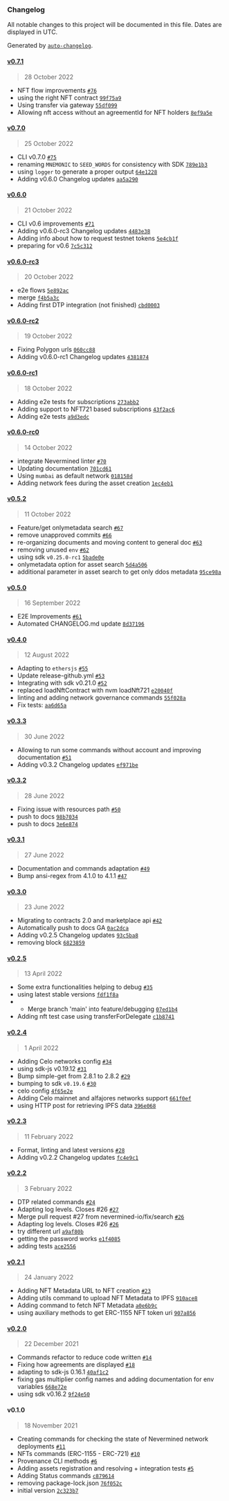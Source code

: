 ### Changelog

All notable changes to this project will be documented in this file. Dates are displayed in UTC.

Generated by [`auto-changelog`](https://github.com/CookPete/auto-changelog).

#### [v0.7.1](https://github.com/nevermined-io/cli/compare/v0.7.0...v0.7.1)

> 28 October 2022

- NFT flow improvements [`#76`](https://github.com/nevermined-io/cli/pull/76)
- using the right NFT contract [`99f75a9`](https://github.com/nevermined-io/cli/commit/99f75a9e78c357e0a1b9c6336de566aec3cec120)
- Using transfer via gateway [`55df099`](https://github.com/nevermined-io/cli/commit/55df099c4f5468b3eb18adf7875dcb77d4962484)
- Allowing nft access without an agreementId for NFT holders [`8ef9a5e`](https://github.com/nevermined-io/cli/commit/8ef9a5e195d14f65cd3bd287e5f47d9b56aa1f50)

#### [v0.7.0](https://github.com/nevermined-io/cli/compare/v0.6.0...v0.7.0)

> 25 October 2022

- CLI v0.7.0 [`#75`](https://github.com/nevermined-io/cli/pull/75)
- renaming `MNEMONIC` to `SEED_WORDS` for consistency with SDK [`789e1b3`](https://github.com/nevermined-io/cli/commit/789e1b30be06d64287373aad4acbb07ecdb6732e)
- using `logger` to generate a proper output [`64e1228`](https://github.com/nevermined-io/cli/commit/64e1228f22153a4dfc21704dafbf22c6bb279262)
- Adding v0.6.0 Changelog updates [`aa5a290`](https://github.com/nevermined-io/cli/commit/aa5a29088586b13b710ef52fd76aa7235426e0be)

#### [v0.6.0](https://github.com/nevermined-io/cli/compare/v0.6.0-rc3...v0.6.0)

> 21 October 2022

- CLI v0.6 improvements [`#71`](https://github.com/nevermined-io/cli/pull/71)
- Adding v0.6.0-rc3 Changelog updates [`4483e38`](https://github.com/nevermined-io/cli/commit/4483e3811f92fb432a1a33788263a91d40653658)
- Adding info about how to request testnet tokens [`5e4cb1f`](https://github.com/nevermined-io/cli/commit/5e4cb1fafb76ef88fb89059f8c5ecefa076bc0e9)
- preparing for v0.6 [`7c5c312`](https://github.com/nevermined-io/cli/commit/7c5c312ac88913feac191cf3abdfd88161478b4a)

#### [v0.6.0-rc3](https://github.com/nevermined-io/cli/compare/v0.6.0-rc2...v0.6.0-rc3)

> 20 October 2022

- e2e flows [`5e892ac`](https://github.com/nevermined-io/cli/commit/5e892acde60a64f46606650854ee5c03a94d792a)
- merge [`f4b5a3c`](https://github.com/nevermined-io/cli/commit/f4b5a3c2014441a9f8ff1fe4f00fa3e327d463e4)
- Adding first DTP integration (not finished) [`cbd0003`](https://github.com/nevermined-io/cli/commit/cbd000371c623ab1fc3cdd8b53a9d533264712e3)

#### [v0.6.0-rc2](https://github.com/nevermined-io/cli/compare/v0.6.0-rc1...v0.6.0-rc2)

> 19 October 2022

- Fixing Polygon urls [`060cc88`](https://github.com/nevermined-io/cli/commit/060cc88bf8489554547806fac57db54f22afaa60)
- Adding v0.6.0-rc1 Changelog updates [`4381874`](https://github.com/nevermined-io/cli/commit/43818745e1edfef1e1391415b3435e733586ab27)

#### [v0.6.0-rc1](https://github.com/nevermined-io/cli/compare/v0.6.0-rc0...v0.6.0-rc1)

> 18 October 2022

- Adding e2e tests for subscriptions [`273abb2`](https://github.com/nevermined-io/cli/commit/273abb246fa84be5b62b231d57e8a357682e7238)
- Adding support to NFT721 based subscriptions [`43f2ac6`](https://github.com/nevermined-io/cli/commit/43f2ac6d19e278d76d5414c5601921a1343fa214)
- Adding e2e tests [`a9d3edc`](https://github.com/nevermined-io/cli/commit/a9d3edcc8da38770b5e25e3257f44aeb2e8863ea)

#### [v0.6.0-rc0](https://github.com/nevermined-io/cli/compare/v0.5.2...v0.6.0-rc0)

> 14 October 2022

- integrate Nevermined linter [`#70`](https://github.com/nevermined-io/cli/pull/70)
- Updating documentation [`701cd61`](https://github.com/nevermined-io/cli/commit/701cd617de737afb7c8e08b8196c6878dd2c8817)
- Using `mumbai` as default network [`018158d`](https://github.com/nevermined-io/cli/commit/018158dae8eab76241d7c4447394ef5b8922b431)
- Adding network fees during the asset creation [`1ec4eb1`](https://github.com/nevermined-io/cli/commit/1ec4eb1065d8cad9ec5530ba0b1713a95cb4aae1)

#### [v0.5.2](https://github.com/nevermined-io/cli/compare/v0.5.0...v0.5.2)

> 11 October 2022

- Feature/get onlymetadata search [`#67`](https://github.com/nevermined-io/cli/pull/67)
- remove unapproved commits [`#66`](https://github.com/nevermined-io/cli/pull/66)
- re-organizing documents and moving content to general doc [`#63`](https://github.com/nevermined-io/cli/pull/63)
- removing unused `env` [`#62`](https://github.com/nevermined-io/cli/pull/62)
- using sdk `v0.25.0-rc1` [`5bade0e`](https://github.com/nevermined-io/cli/commit/5bade0eee57875ffa0fe932f4369ddab25766b71)
- onlymetadata option for asset search [`5d4a506`](https://github.com/nevermined-io/cli/commit/5d4a506076519eb47aca08fef55d00284e3d647b)
- additional parameter in asset search to get only ddos metadata [`95ce98a`](https://github.com/nevermined-io/cli/commit/95ce98a02a7e37bb72025aa08c8083f801c84b05)

#### [v0.5.0](https://github.com/nevermined-io/cli/compare/v0.4.0...v0.5.0)

> 16 September 2022

- E2E Improvements [`#61`](https://github.com/nevermined-io/cli/pull/61)
- Automated CHANGELOG.md update [`8d37196`](https://github.com/nevermined-io/cli/commit/8d371964ae3d2fcd22d0b74d576759b88a889f5f)

#### [v0.4.0](https://github.com/nevermined-io/cli/compare/v0.3.3...v0.4.0)

> 12 August 2022

- Adapting to `ethersjs` [`#55`](https://github.com/nevermined-io/cli/pull/55)
- Update release-github.yml [`#53`](https://github.com/nevermined-io/cli/pull/53)
- Integrating with sdk v0.21.0 [`#52`](https://github.com/nevermined-io/cli/pull/52)
- replaced loadNftContract with nvm loadNft721 [`e20040f`](https://github.com/nevermined-io/cli/commit/e20040f77f6e23560003c170db1126c70561488a)
- linting and adding network governance commands [`55f028a`](https://github.com/nevermined-io/cli/commit/55f028ad5d51d89001adf3700a2ef0f29426fcfa)
- Fix tests: [`aa6d65a`](https://github.com/nevermined-io/cli/commit/aa6d65a3178e0c85f459af6f0a089d02a21c0d7c)

#### [v0.3.3](https://github.com/nevermined-io/cli/compare/v0.3.2...v0.3.3)

> 30 June 2022

- Allowing to run some commands without account and improving documentation [`#51`](https://github.com/nevermined-io/cli/pull/51)
- Adding v0.3.2 Changelog updates [`ef971be`](https://github.com/nevermined-io/cli/commit/ef971bebdcd9a28103b1acd95330a502a633bf65)

#### [v0.3.2](https://github.com/nevermined-io/cli/compare/v0.3.1...v0.3.2)

> 28 June 2022

- Fixing issue with resources path [`#50`](https://github.com/nevermined-io/cli/pull/50)
- push to docs [`98b7034`](https://github.com/nevermined-io/cli/commit/98b7034f60207c559da81a8d22c50a4421704aae)
- push to docs [`3e6e874`](https://github.com/nevermined-io/cli/commit/3e6e874affd2baea4d15e68e9e890196f2ed21ac)

#### [v0.3.1](https://github.com/nevermined-io/cli/compare/v0.3.0...v0.3.1)

> 27 June 2022

- Documentation and commands adaptation [`#49`](https://github.com/nevermined-io/cli/pull/49)
- Bump ansi-regex from 4.1.0 to 4.1.1 [`#47`](https://github.com/nevermined-io/cli/pull/47)

#### [v0.3.0](https://github.com/nevermined-io/cli/compare/v0.2.5...v0.3.0)

> 23 June 2022

- Migrating to contracts 2.0 and marketplace api [`#42`](https://github.com/nevermined-io/cli/pull/42)
- Automatically push to docs GA [`0ac2dca`](https://github.com/nevermined-io/cli/commit/0ac2dcab53261f30536b7af0d4c2db2bc458321d)
- Adding v0.2.5 Changelog updates [`93c5ba8`](https://github.com/nevermined-io/cli/commit/93c5ba89585e19d75febc442bd8177fe280bca26)
- removing block [`6823859`](https://github.com/nevermined-io/cli/commit/6823859b9e0bd18871ed771c366220b52faf00f4)

#### [v0.2.5](https://github.com/nevermined-io/cli/compare/v0.2.4...v0.2.5)

> 13 April 2022

- Some extra functionalities helping to debug [`#35`](https://github.com/nevermined-io/cli/pull/35)
- using latest stable versions [`fdf1f8a`](https://github.com/nevermined-io/cli/commit/fdf1f8a4466ef403bf966cd4c14e125c1f80a2c0)
- - Merge branch 'main' into feature/debugging [`07ed1b4`](https://github.com/nevermined-io/cli/commit/07ed1b4fffcec111b88278c46912cbcabf80606b)
- Adding nft test case using transferForDelegate [`c1b8741`](https://github.com/nevermined-io/cli/commit/c1b8741c6fdd648221ec2f227f507ade69dedd5c)

#### [v0.2.4](https://github.com/nevermined-io/cli/compare/v0.2.3...v0.2.4)

> 1 April 2022

- Adding Celo networks config [`#34`](https://github.com/nevermined-io/cli/pull/34)
- using sdk-js v0.19.12 [`#31`](https://github.com/nevermined-io/cli/pull/31)
- Bump simple-get from 2.8.1 to 2.8.2 [`#29`](https://github.com/nevermined-io/cli/pull/29)
- bumping to sdk `v0.19.6` [`#30`](https://github.com/nevermined-io/cli/pull/30)
- celo config [`4f65e2e`](https://github.com/nevermined-io/cli/commit/4f65e2e3f11c6302d822aac29d281e53cde76273)
- Adding Celo mainnet and alfajores networks support [`661f0ef`](https://github.com/nevermined-io/cli/commit/661f0efb2b10827e4238a4261b222e466499b46a)
- using HTTP post for retrieving IPFS data [`396e068`](https://github.com/nevermined-io/cli/commit/396e068a8543620b84f3b33503de7a0cb3b3aaf1)

#### [v0.2.3](https://github.com/nevermined-io/cli/compare/v0.2.2...v0.2.3)

> 11 February 2022

- Format, linting and latest versions [`#28`](https://github.com/nevermined-io/cli/pull/28)
- Adding v0.2.2 Changelog updates [`fc4e9c1`](https://github.com/nevermined-io/cli/commit/fc4e9c104d03e886cfb97b6f32f847766f8977c1)

#### [v0.2.2](https://github.com/nevermined-io/cli/compare/v0.2.1...v0.2.2)

> 3 February 2022

- DTP related commands [`#24`](https://github.com/nevermined-io/cli/pull/24)
- Adapting log levels. Closes #26 [`#27`](https://github.com/nevermined-io/cli/pull/27)
- Merge pull request #27 from nevermined-io/fix/search [`#26`](https://github.com/nevermined-io/cli/issues/26)
- Adapting log levels. Closes #26 [`#26`](https://github.com/nevermined-io/cli/issues/26)
- try different url [`a9af80b`](https://github.com/nevermined-io/cli/commit/a9af80bb261c2faa1dd6ec006ecfe0abe3562e08)
- getting the password works [`e1f4085`](https://github.com/nevermined-io/cli/commit/e1f4085a51f4d4f2934770d749c931eb74d5bf49)
- adding tests [`ace2556`](https://github.com/nevermined-io/cli/commit/ace2556e6bd959d902393c31cbe0b4925941a7b0)

#### [v0.2.1](https://github.com/nevermined-io/cli/compare/v0.2.0...v0.2.1)

> 24 January 2022

- Adding NFT Metadata URL to NFT creation [`#23`](https://github.com/nevermined-io/cli/pull/23)
- Adding utils command to upload NFT Metadata to IPFS [`910ace8`](https://github.com/nevermined-io/cli/commit/910ace86703a6b5d4a66cc10575a92aa1202a05f)
- Adding command to fetch NFT Metadata [`a0e6b9c`](https://github.com/nevermined-io/cli/commit/a0e6b9cb9aa1a756eb07d6661f222530f56426d5)
- using auxiliary methods to get ERC-1155 NFT token uri [`907a856`](https://github.com/nevermined-io/cli/commit/907a856560346c0a48c4b7ecab17c2eb4df70aaf)

#### [v0.2.0](https://github.com/nevermined-io/cli/compare/v0.1.0...v0.2.0)

> 22 December 2021

- Commands refactor to reduce code written [`#14`](https://github.com/nevermined-io/cli/pull/14)
- Fixing how agreements are displayed [`#18`](https://github.com/nevermined-io/cli/pull/18)
- adapting to sdk-js 0.16.1 [`40af1c2`](https://github.com/nevermined-io/cli/commit/40af1c26df5bc7a322a57b65707ef963776ed4d2)
- fixing gas multiplier config names and adding documentation for env variables [`668e72e`](https://github.com/nevermined-io/cli/commit/668e72e83e72238d31201d1ef0d3f9b4d6654174)
- using sdk v0.16.2 [`9f24e50`](https://github.com/nevermined-io/cli/commit/9f24e5046257d0a464004b8a4e9fffa8bbb56434)

#### v0.1.0

> 18 November 2021

- Creating commands for checking the state of Nevermined network deployments [`#11`](https://github.com/nevermined-io/cli/pull/11)
- NFTs commands (ERC-1155 - ERC-721) [`#10`](https://github.com/nevermined-io/cli/pull/10)
- Provenance CLI methods [`#6`](https://github.com/nevermined-io/cli/pull/6)
- Adding assets registration and resolving + integration tests [`#5`](https://github.com/nevermined-io/cli/pull/5)
- Adding Status commands [`c879614`](https://github.com/nevermined-io/cli/commit/c8796142b11211a06282d8718e0eb0f6348b4db4)
- removing package-lock.json [`76f052c`](https://github.com/nevermined-io/cli/commit/76f052c75630274a3735d6dc1713f089bb1c1a16)
- initial version [`2c323b7`](https://github.com/nevermined-io/cli/commit/2c323b717ffdf53d8483f2993f17b095427c09c8)
